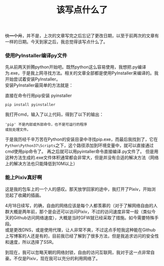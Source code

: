 ﻿---
title: 该写点什么了
layout: post
category: [技术, 生活, 杂七杂八]
---

~~快一个月~~，并不是，上次的文章写完之后忘记了更改日期，以至于前两次的文章有一样的日期。今天到家之后，我总觉得该写点什么了。

### 使用PyInstaller编译py文件

先从前两天折腾python开始吧。既然python这么容易使用，我想把.py编译为.exe，于是我上网寻找方法。相关的文章全部都是使用PyInstaller来编译的。我开始尝试着安装PyInstaller。  
安装PyInstaller最简单的方法就是：

直接在命令行用pip安装 pyinstaller
```
pip install pyinstaller
```

我打开cmd，输入了以上代码，得到了以下的输出：
```
'pip' 不是内部或外部命令，也不是可运行的程序
或批处理文件。
```
于是我历经千辛万苦在Python的安装目录中寻找pip.exe，而最后我找到了，它在```Python\Python37\Scripts```之下，这个路径添加到环境变量中，就可以直接通过cmd使用pip命令了。
再之后就可以用pyintaller命令直接编译.py文件了。
但是用这种方法生成的.exe文件体积通常都会非常大，但是并没有合适的解决方法（网络上的解决方法也只能降低到10M以上）

### 能上Pixiv真好啊

这是我的包车上的一个人的感叹。那天放学回家的途中，我打开了Pixiv，开始浏览起了收藏的插画。

4月18日续写，的确，自由的网络应该是每个人都羡慕的（对于了解网络自由的人群大概是两年前，那个是会还可以访问Pixiv，不过的访问速度非常一般（类似今天的Github访问网络速度），大概是当时GFW就已经采取了措施。如今需要特殊手段。  
或是更改DNS，或是使用代理，让人非常不爽，不过这点手短我这种能在Github上写博客的人还是有的，目前我已经了解到了很多方法，但是我追求访问的安全性和速度，所以选择了SSR。

到现在，我可以忽略天朝的网络封锁，自由的访问互联网，我对于这一点非常自豪。不仅是Pixiv，现在我可以充分的利用网络了。